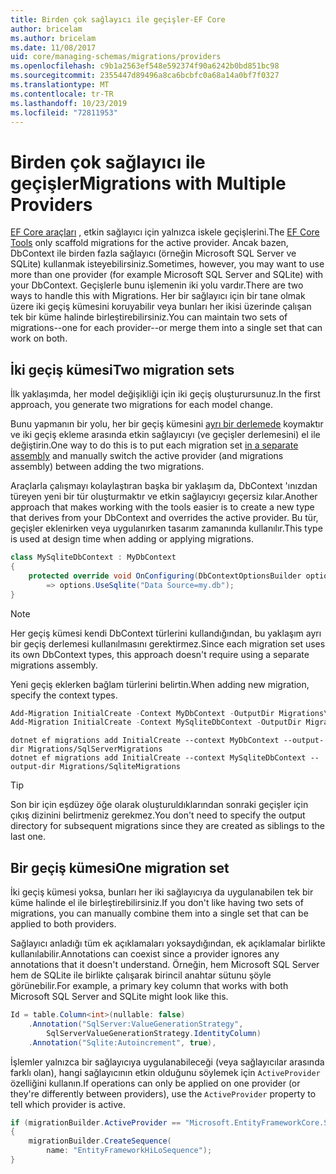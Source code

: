 ```yaml
---
title: Birden çok sağlayıcı ile geçişler-EF Core
author: bricelam
ms.author: bricelam
ms.date: 11/08/2017
uid: core/managing-schemas/migrations/providers
ms.openlocfilehash: c9b1a2563ef548e592374f90a6242b0bd851bc98
ms.sourcegitcommit: 2355447d89496a8ca6bcbfc0a68a14a0bf7f0327
ms.translationtype: MT
ms.contentlocale: tr-TR
ms.lasthandoff: 10/23/2019
ms.locfileid: "72811953"
---
```

# <a name="migrations-with-multiple-providers"></a><span data-ttu-id="96aa4-102">Birden çok sağlayıcı ile geçişler</span><span class="sxs-lookup"><span data-stu-id="96aa4-102">Migrations with Multiple Providers</span></span>

<span data-ttu-id="96aa4-103">[EF Core araçları][1] , etkin sağlayıcı için yalnızca iskele geçişlerini.</span><span class="sxs-lookup"><span data-stu-id="96aa4-103">The [EF Core Tools][1] only scaffold migrations for the active provider.</span></span> <span data-ttu-id="96aa4-104">Ancak bazen, DbContext ile birden fazla sağlayıcı (örneğin Microsoft SQL Server ve SQLite) kullanmak isteyebilirsiniz.</span><span class="sxs-lookup"><span data-stu-id="96aa4-104">Sometimes, however, you may want to use more than one provider (for example Microsoft SQL Server and SQLite) with your DbContext.</span></span> <span data-ttu-id="96aa4-105">Geçişlerle bunu işlemenin iki yolu vardır.</span><span class="sxs-lookup"><span data-stu-id="96aa4-105">There are two ways to handle this with Migrations.</span></span> <span data-ttu-id="96aa4-106">Her bir sağlayıcı için bir tane olmak üzere iki geçiş kümesini koruyabilir veya bunları her ikisi üzerinde çalışan tek bir küme halinde birleştirebilirsiniz.</span><span class="sxs-lookup"><span data-stu-id="96aa4-106">You can maintain two sets of migrations--one for each provider--or merge them into a single set that can work on both.</span></span>

## <a name="two-migration-sets"></a><span data-ttu-id="96aa4-107">İki geçiş kümesi</span><span class="sxs-lookup"><span data-stu-id="96aa4-107">Two migration sets</span></span>

<span data-ttu-id="96aa4-108">İlk yaklaşımda, her model değişikliği için iki geçiş oluşturursunuz.</span><span class="sxs-lookup"><span data-stu-id="96aa4-108">In the first approach, you generate two migrations for each model change.</span></span>

<span data-ttu-id="96aa4-109">Bunu yapmanın bir yolu, her bir geçiş kümesini [ayrı bir derlemede][2] koymaktır ve iki geçiş ekleme arasında etkin sağlayıcıyı (ve geçişler derlemesini) el ile değiştirin.</span><span class="sxs-lookup"><span data-stu-id="96aa4-109">One way to do this is to put each migration set [in a separate assembly][2] and manually switch the active provider (and migrations assembly) between adding the two migrations.</span></span>

<span data-ttu-id="96aa4-110">Araçlarla çalışmayı kolaylaştıran başka bir yaklaşım da, DbContext 'ınızdan türeyen yeni bir tür oluşturmaktır ve etkin sağlayıcıyı geçersiz kılar.</span><span class="sxs-lookup"><span data-stu-id="96aa4-110">Another approach that makes working with the tools easier is to create a new type that derives from your DbContext and overrides the active provider.</span></span> <span data-ttu-id="96aa4-111">Bu tür, geçişler eklenirken veya uygulanırken tasarım zamanında kullanılır.</span><span class="sxs-lookup"><span data-stu-id="96aa4-111">This type is used at design time when adding or applying migrations.</span></span>

``` csharp
class MySqliteDbContext : MyDbContext
{
    protected override void OnConfiguring(DbContextOptionsBuilder options)
        => options.UseSqlite("Data Source=my.db");
}
```

> [!NOTE]
> <span data-ttu-id="96aa4-112">Her geçiş kümesi kendi DbContext türlerini kullandığından, bu yaklaşım ayrı bir geçiş derlemesi kullanılmasını gerektirmez.</span><span class="sxs-lookup"><span data-stu-id="96aa4-112">Since each migration set uses its own DbContext types, this approach doesn't require using a separate migrations assembly.</span></span>

<span data-ttu-id="96aa4-113">Yeni geçiş eklerken bağlam türlerini belirtin.</span><span class="sxs-lookup"><span data-stu-id="96aa4-113">When adding new migration, specify the context types.</span></span>

``` powershell
Add-Migration InitialCreate -Context MyDbContext -OutputDir Migrations\SqlServerMigrations
Add-Migration InitialCreate -Context MySqliteDbContext -OutputDir Migrations\SqliteMigrations
```

``` Console
dotnet ef migrations add InitialCreate --context MyDbContext --output-dir Migrations/SqlServerMigrations
dotnet ef migrations add InitialCreate --context MySqliteDbContext --output-dir Migrations/SqliteMigrations
```

> [!TIP]
> <span data-ttu-id="96aa4-114">Son bir için eşdüzey öğe olarak oluşturuldıklarından sonraki geçişler için çıkış dizinini belirtmeniz gerekmez.</span><span class="sxs-lookup"><span data-stu-id="96aa4-114">You don't need to specify the output directory for subsequent migrations since they are created as siblings to the last one.</span></span>

## <a name="one-migration-set"></a><span data-ttu-id="96aa4-115">Bir geçiş kümesi</span><span class="sxs-lookup"><span data-stu-id="96aa4-115">One migration set</span></span>

<span data-ttu-id="96aa4-116">İki geçiş kümesi yoksa, bunları her iki sağlayıcıya da uygulanabilen tek bir küme halinde el ile birleştirebilirsiniz.</span><span class="sxs-lookup"><span data-stu-id="96aa4-116">If you don't like having two sets of migrations, you can manually combine them into a single set that can be applied to both providers.</span></span>

<span data-ttu-id="96aa4-117">Sağlayıcı anladığı tüm ek açıklamaları yoksaydığından, ek açıklamalar birlikte kullanılabilir.</span><span class="sxs-lookup"><span data-stu-id="96aa4-117">Annotations can coexist since a provider ignores any annotations that it doesn't understand.</span></span> <span data-ttu-id="96aa4-118">Örneğin, hem Microsoft SQL Server hem de SQLite ile birlikte çalışarak birincil anahtar sütunu şöyle görünebilir.</span><span class="sxs-lookup"><span data-stu-id="96aa4-118">For example, a primary key column that works with both Microsoft SQL Server and SQLite might look like this.</span></span>

``` csharp
Id = table.Column<int>(nullable: false)
    .Annotation("SqlServer:ValueGenerationStrategy",
        SqlServerValueGenerationStrategy.IdentityColumn)
    .Annotation("Sqlite:Autoincrement", true),
```

<span data-ttu-id="96aa4-119">İşlemler yalnızca bir sağlayıcıya uygulanabileceği (veya sağlayıcılar arasında farklı olan), hangi sağlayıcının etkin olduğunu söylemek için `ActiveProvider` özelliğini kullanın.</span><span class="sxs-lookup"><span data-stu-id="96aa4-119">If operations can only be applied on one provider (or they're differently between providers), use the `ActiveProvider` property to tell which provider is active.</span></span>

``` csharp
if (migrationBuilder.ActiveProvider == "Microsoft.EntityFrameworkCore.SqlServer")
{
    migrationBuilder.CreateSequence(
        name: "EntityFrameworkHiLoSequence");
}
```

  [1]: ../../miscellaneous/cli/index.md
  [2]: projects.md
